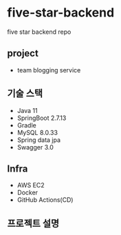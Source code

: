 # five-star-backend
five star backend repo

## project
- team blogging service

## 기술 스택
- Java 11
- SpringBoot 2.7.13
- Gradle
- MySQL 8.0.33
- Spring data jpa
- Swagger 3.0

## Infra
- AWS EC2
- Docker
- GitHub Actions(CD)

## 프로젝트 설명
